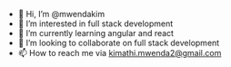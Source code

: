 - 👋 Hi, I’m @mwendakim
- 👀 I’m interested in full stack development
- 🌱 I’m currently learning angular and react
- 💞️ I’m looking to collaborate on full stack development
- 📫 How to reach me via kimathi.mwenda2@gmail.com

<!---
mwendakim/mwendakim is a ✨ special ✨ repository because its `README.md` (this file) appears on your GitHub profile.
You can click the Preview link to take a look at your changes.
--->
